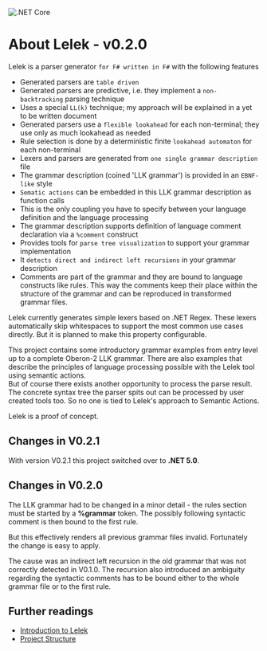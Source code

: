 <!-- markdownlint-disable first-line-h1 -->
![.NET Core](https://github.com/jsinger67/Lelek/workflows/.NET%20Core/badge.svg)
<!-- markdownlint-enable first-line-h1 -->
# About Lelek - v0.2.0

Lelek is a parser generator `for F# written in F#` with the following features

* Generated parsers are `table driven`
* Generated parsers are predictive, i.e. they implement a `non-backtracking` parsing technique
* Uses a special `LL(k)` technique; my approach will be explained in a yet to be written document
* Generated parsers use a `flexible lookahead` for each non-terminal; they use only as much lookahead as needed
* Rule selection is done by a deterministic finite `lookahead automaton` for each non-terminal
* Lexers and parsers are generated from `one single grammar description` file
* The grammar description (coined 'LLK grammar') is provided in an `EBNF-like` style
* `Sematic actions` can be embedded in this LLK grammar description as function calls
* This is the only coupling you have to specify between your language definition and the language processing
* The grammar description supports definition of language comment declaration via a `%comment` construct
* Provides tools for `parse tree visualization` to support your grammar implementation
* It `detects direct and indirect left recursions` in your grammar description
* Comments are part of the grammar and they are bound to language constructs like rules. This way the comments keep their place within the structure of the grammar and can be reproduced in transformed grammar files.

Lelek currently generates simple lexers based on .NET Regex. These lexers automatically skip whitespaces to support the most common use cases directly. But it is planned to make this property configurable.

This project contains some introductory grammar examples from entry level up to a complete Oberon-2 LLK grammar.
There are also examples that describe the principles of language processing possible with the Lelek tool using semantic actions.  
But of course there exists another opportunity to process the parse result.
The concrete syntax tree the parser spits out can be processed by user created tools too. So no one is tied to Lelek's approach to Semantic Actions.

Lelek is a proof of concept.

## Changes in V0.2.1

With version V0.2.1 this project switched over to **.NET 5.0**.

## Changes in V0.2.0

The LLK grammar had to be changed in a minor detail - the rules section must be started by a **%grammar** token. The possibly following syntactic comment is then bound to the first rule.

But this effectively renders all previous grammar files invalid.
Fortunately the change is easy to apply.

The cause was an indirect left recursion in the old grammar that was not correctly detected in V0.1.0. The recursion also introduced an ambiguity regarding the syntactic comments has to be bound either to the whole grammar file or to the first rule.

## Further readings

* [Introduction to Lelek](docs/Introduction.md)
* [Project Structure](src/ProjectStructure.md)
